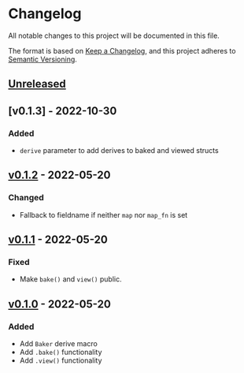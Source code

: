 # Changelog
All notable changes to this project will be documented in this file.

The format is based on [Keep a Changelog](https://keepachangelog.com/en/1.0.0/),
and this project adheres to [Semantic Versioning](https://semver.org/spec/v2.0.0.html).

## [Unreleased]

## [v0.1.3] - 2022-10-30

### Added

- `derive` parameter to add derives to baked and viewed structs

## [v0.1.2] - 2022-05-20

### Changed

- Fallback to fieldname if neither `map` nor `map_fn` is set

## [v0.1.1] - 2022-05-20

### Fixed

- Make `bake()` and `view()` public.

## [v0.1.0] - 2022-05-20

### Added

- Add `Baker` derive macro
- Add `.bake()` functionality
- Add `.view()` functionality

[Unreleased]: https://github.com/volllly/baker/compare/v0.1.2...HEAD
[v0.1.2]: https://github.com/volllly/rotz/baker/tag/v0.1.2
[v0.1.1]: https://github.com/volllly/rotz/baker/tag/v0.1.1
[v0.1.0]: https://github.com/volllly/rotz/baker/tag/v0.1.0